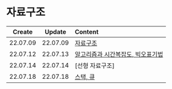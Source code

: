 # 자료구조
|Create|Update|Content|
|:-:|:-:|:--|
|22.07.09|22.07.09|[자료구조](./dataStructure.md)|
|22.07.12|22.07.13|[알고리즘과 시간복잡도, 빅오표기법](./algorithm.md)|
|22.07.14|22.07.14|[선형 자료구조]
|22.07.18|22.07.18|[스택, 큐](./stack%2Cqueue.md)|